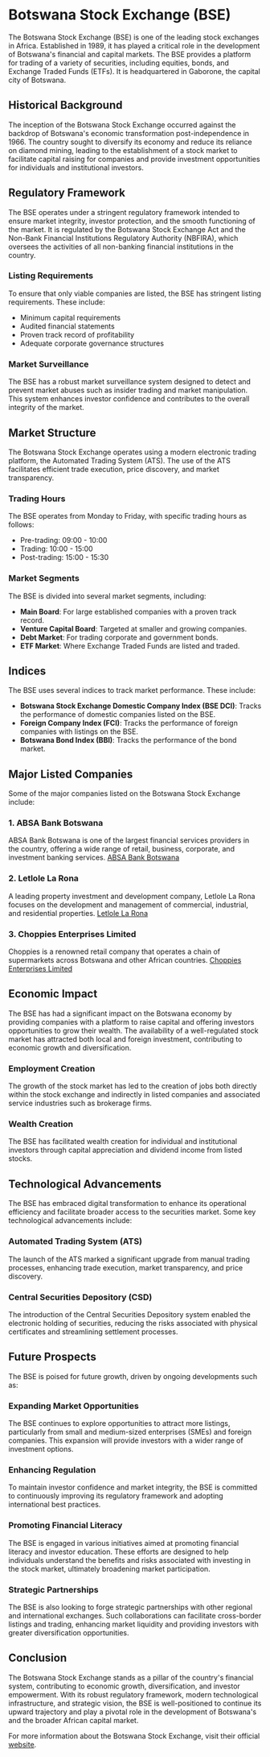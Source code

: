 # Botswana Stock Exchange (BSE)

The Botswana Stock Exchange (BSE) is one of the leading stock exchanges in Africa. Established in 1989, it has played a critical role in the development of Botswana's financial and capital markets. The BSE provides a platform for trading of a variety of securities, including equities, bonds, and Exchange Traded Funds (ETFs). It is headquartered in Gaborone, the capital city of Botswana.

## Historical Background

The inception of the Botswana Stock Exchange occurred against the backdrop of Botswana's economic transformation post-independence in 1966. The country sought to diversify its economy and reduce its reliance on diamond mining, leading to the establishment of a stock market to facilitate capital raising for companies and provide investment opportunities for individuals and institutional investors.

## Regulatory Framework

The BSE operates under a stringent regulatory framework intended to ensure market integrity, investor protection, and the smooth functioning of the market. It is regulated by the Botswana Stock Exchange Act and the Non-Bank Financial Institutions Regulatory Authority (NBFIRA), which oversees the activities of all non-banking financial institutions in the country.

### Listing Requirements

To ensure that only viable companies are listed, the BSE has stringent listing requirements. These include:
- Minimum capital requirements
- Audited financial statements
- Proven track record of profitability
- Adequate corporate governance structures

### Market Surveillance

The BSE has a robust market surveillance system designed to detect and prevent market abuses such as insider trading and market manipulation. This system enhances investor confidence and contributes to the overall integrity of the market.

## Market Structure

The Botswana Stock Exchange operates using a modern electronic trading platform, the Automated Trading System (ATS). The use of the ATS facilitates efficient trade execution, price discovery, and market transparency.

### Trading Hours

The BSE operates from Monday to Friday, with specific trading hours as follows:
- Pre-trading: 09:00 - 10:00
- Trading: 10:00 - 15:00
- Post-trading: 15:00 - 15:30

### Market Segments

The BSE is divided into several market segments, including:
- **Main Board**: For large established companies with a proven track record.
- **Venture Capital Board**: Targeted at smaller and growing companies.
- **Debt Market**: For trading corporate and government bonds.
- **ETF Market**: Where Exchange Traded Funds are listed and traded.

## Indices

The BSE uses several indices to track market performance. These include:
- **Botswana Stock Exchange Domestic Company Index (BSE DCI)**: Tracks the performance of domestic companies listed on the BSE.
- **Foreign Company Index (FCI)**: Tracks the performance of foreign companies with listings on the BSE.
- **Botswana Bond Index (BBI)**: Tracks the performance of the bond market.

## Major Listed Companies

Some of the major companies listed on the Botswana Stock Exchange include:

### 1. **ABSA Bank Botswana**
ABSA Bank Botswana is one of the largest financial services providers in the country, offering a wide range of retail, business, corporate, and investment banking services. [ABSA Bank Botswana](https://www.absa.co.bw/)

### 2. **Letlole La Rona**
A leading property investment and development company, Letlole La Rona focuses on the development and management of commercial, industrial, and residential properties. [Letlole La Rona](https://www.letlole.com/)

### 3. **Choppies Enterprises Limited**
Choppies is a renowned retail company that operates a chain of supermarkets across Botswana and other African countries. [Choppies Enterprises Limited](http://www.choppies.co.bw/)

## Economic Impact

The BSE has had a significant impact on the Botswana economy by providing companies with a platform to raise capital and offering investors opportunities to grow their wealth. The availability of a well-regulated stock market has attracted both local and foreign investment, contributing to economic growth and diversification.

### Employment Creation

The growth of the stock market has led to the creation of jobs both directly within the stock exchange and indirectly in listed companies and associated service industries such as brokerage firms.

### Wealth Creation

The BSE has facilitated wealth creation for individual and institutional investors through capital appreciation and dividend income from listed stocks.

## Technological Advancements

The BSE has embraced digital transformation to enhance its operational efficiency and facilitate broader access to the securities market. Some key technological advancements include:

### Automated Trading System (ATS)

The launch of the ATS marked a significant upgrade from manual trading processes, enhancing trade execution, market transparency, and price discovery.

### Central Securities Depository (CSD)

The introduction of the Central Securities Depository system enabled the electronic holding of securities, reducing the risks associated with physical certificates and streamlining settlement processes.

## Future Prospects

The BSE is poised for future growth, driven by ongoing developments such as:

### Expanding Market Opportunities

The BSE continues to explore opportunities to attract more listings, particularly from small and medium-sized enterprises (SMEs) and foreign companies. This expansion will provide investors with a wider range of investment options.

### Enhancing Regulation

To maintain investor confidence and market integrity, the BSE is committed to continuously improving its regulatory framework and adopting international best practices.

### Promoting Financial Literacy

The BSE is engaged in various initiatives aimed at promoting financial literacy and investor education. These efforts are designed to help individuals understand the benefits and risks associated with investing in the stock market, ultimately broadening market participation.

### Strategic Partnerships

The BSE is also looking to forge strategic partnerships with other regional and international exchanges. Such collaborations can facilitate cross-border listings and trading, enhancing market liquidity and providing investors with greater diversification opportunities.

## Conclusion

The Botswana Stock Exchange stands as a pillar of the country's financial system, contributing to economic growth, diversification, and investor empowerment. With its robust regulatory framework, modern technological infrastructure, and strategic vision, the BSE is well-positioned to continue its upward trajectory and play a pivotal role in the development of Botswana's and the broader African capital market. 

For more information about the Botswana Stock Exchange, visit their official [website](https://www.bse.co.bw/).
